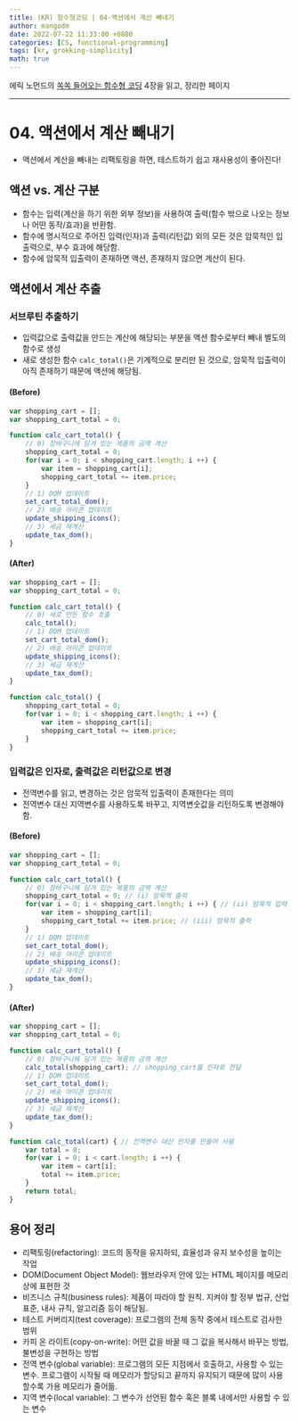 ```yaml
---
title: (KR) 함수형코딩 | 04-액션에서 계산 빼내기
author: mangodm
date: 2022-07-22 11:33:00 +0800
categories: [CS, functional-programming]
tags: [kr, grokking-simplicity]
math: true
---
```


에릭 노먼드의 [쏙쏙 들어오는 함수형 코딩](http://www.yes24.com/Product/Goods/108748841) 4장을 읽고, 정리한 페이지

---

# 04. 액션에서 계산 빼내기

- 액션에서 계산을 빼내는 리팩토링을 하면, 테스트하기 쉽고 재사용성이 좋아진다!

## 액션 vs. 계산 구분

- 함수는 입력(계산을 하기 위한 외부 정보)을 사용하여 출력(함수 밖으로 나오는 정보나 어떤 동작/효과)을 반환함.
- 함수에 명시적으로 주어진 입력(인자)과 출력(리턴값) 외의 모든 것은 암묵적인 입출력으로, 부수 효과에 해당함.
- 함수에 암묵적 입출력이 존재하면 액션, 존재하지 않으면 계산이 된다.

## 액션에서 계산 추출

### 서브루틴 추출하기

- 입력값으로 출력값을 만드는 계산에 해당되는 부분을 액션 함수로부터 빼내 별도의 함수로 생성
- 새로 생성한 함수 `calc_total()`은 기계적으로 분리만 된 것으로, 암묵적 입출력이 아직 존재하기 때문에 액션에 해당됨.

#### (Before)
```jsx
var shopping_cart = [];
var shopping_cart_total = 0;

function calc_cart_total() {
    // 0) 장바구니에 담겨 있는 제품의 금액 계산
    shopping_cart_total = 0;
    for(var i = 0; i < shopping_cart.length; i ++) {
        var item = shopping_cart[i];
        shopping_cart_total += item.price;
    }
    // 1) DOM 업데이트
    set_cart_total_dom();
    // 2) 배송 아이콘 업데이트
    update_shipping_icons();
    // 3) 세금 재계산
    update_tax_dom();
}
```
#### (After)
```jsx
var shopping_cart = [];
var shopping_cart_total = 0;

function calc_cart_total() {
    // 0) 새로 만든 함수 호출
    calc_total();
    // 1) DOM 업데이트
    set_cart_total_dom();
    // 2) 배송 아이콘 업데이트
    update_shipping_icons();
    // 3) 세금 재계산
    update_tax_dom();
}

function calc_total() {
    shopping_cart_total = 0;
    for(var i = 0; i < shopping_cart.length; i ++) {
        var item = shopping_cart[i];
        shopping_cart_total += item.price;
    }
}
```

### 입력값은 인자로, 출력값은 리턴값으로 변경
- 전역변수를 읽고, 변경하는 것은 암묵적 입출력이 존재한다는 의미
- 전역변수 대신 지역변수를 사용하도록 바꾸고, 지역변숫값을 리턴하도록 변경해야 함.

#### (Before)

```jsx
var shopping_cart = [];
var shopping_cart_total = 0;

function calc_cart_total() {
    // 0) 장바구니에 담겨 있는 제품의 금액 계산
    shopping_cart_total = 0; // (i) 암묵적 출력
    for(var i = 0; i < shopping_cart.length; i ++) { // (ii) 암묵적 입력
        var item = shopping_cart[i];
        shopping_cart_total += item.price; // (iii) 암묵적 출력
    }
    // 1) DOM 업데이트
    set_cart_total_dom();
    // 2) 배송 아이콘 업데이트
    update_shipping_icons();
    // 3) 세금 재계산
    update_tax_dom();
}
```

#### (After)

```jsx
var shopping_cart = [];
var shopping_cart_total = 0;

function calc_cart_total() {
    // 0) 장바구니에 담겨 있는 제품의 금액 계산
    calc_total(shopping_cart); // shopping_cart를 인자로 전달
    // 1) DOM 업데이트
    set_cart_total_dom();
    // 2) 배송 아이콘 업데이트
    update_shipping_icons();
    // 3) 세금 재계산
    update_tax_dom();
}

function calc_total(cart) { // 전역변수 대신 인자를 만들어 사용
    var total = 0;
    for(var i = 0; i < cart.length; i ++) {
        var item = cart[i];
        total += item.price;
    }
    return total;
}
```

## 용어 정리

- 리팩토링(refactoring): 코드의 동작을 유지하되, 효율성과 유지 보수성을 높이는 작업
- DOM(Document Object Model): 웹브라우저 안에 있는 HTML 페이지를 메모리상에 표현한 것
- 비즈니스 규칙(business rules): 제품이 따라야 할 원칙. 지켜야 할 정부 법규, 산업 표준, 내사 규칙, 알고리즘 등이 해당됨.
- 테스트 커버리지(test coverage): 프로그램의 전체 동작 중에서 테스트로 검사한 범위
- 카피 온 라이트(copy-on-write): 어떤 값을 바꿀 때 그 값을 복사해서 바꾸는 방법, 불변성을 구현하는 방법
- 전역 변수(global variable): 프로그램의 모든 지점에서 호출하고, 사용할 수 있는 변수. 프로그램이 시작될 때 메모리가 할당되고 끝까지 유지되기 때문에 많이 사용할수록 가용 메모리가 줄어듦.
- 지역 변수(local variable): 그 변수가 선언된 함수 혹은 블록 내에서만 사용할 수 있는 변수